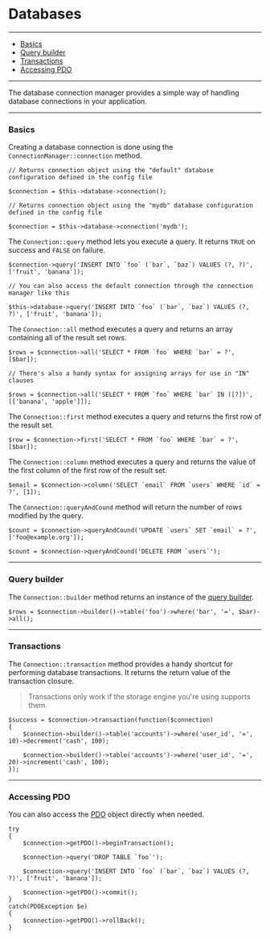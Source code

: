 # Databases

--------------------------------------------------------

* [Basics](#basics)
* [Query builder](#query_builder)
* [Transactions](#transactions)
* [Accessing PDO](#accessing_pdo)

--------------------------------------------------------

The database connection manager provides a simple way of handling database connections in your application.

--------------------------------------------------------

<a id="basics"></a>

### Basics

Creating a database connection is done using the ```ConnectionManager::connection``` method.

	// Returns connection object using the "default" database configuration defined in the config file

	$connection = $this->database->connection();

	// Returns connection object using the "mydb" database configuration defined in the config file

	$connection = $this->database->connection('mydb');

The ```Connection::query``` method lets you execute a query. It returns ```TRUE``` on success and ```FALSE``` on failure.

	$connection->query('INSERT INTO `foo` (`bar`, `baz`) VALUES (?, ?)', ['fruit', 'banana']);

	// You can also access the default connection through the connection manager like this

	$this->database->query('INSERT INTO `foo` (`bar`, `baz`) VALUES (?, ?)', ['fruit', 'banana']);

The ```Connection::all``` method executes a query and returns an array containing all of the result set rows.

	$rows = $connection->all('SELECT * FROM `foo` WHERE `bar` = ?', [$bar]);

	// There's also a handy syntax for assigning arrays for use in "IN" clauses

	$rows = $connection->all('SELECT * FROM `foo` WHERE `bar` IN ([?])', [['banana', 'apple']]);

The ```Connection::first``` method executes a query and returns the first row of the result set.

	$row = $connection->first('SELECT * FROM `foo` WHERE `bar` = ?', [$bar]);

The ```Connection::column``` method executes a query and returns the value of the first column of the first row of the result set.

	$email = $connection->column('SELECT `email` FROM `users` WHERE `id` = ?', [1]);

The ```Connection::queryAndCound``` method will return the number of rows modified by the query.

	$count = $connection->queryAndCound('UPDATE `users` SET `email` = ?', ['foo@example.org']);

	$count = $connection->queryAndCound('DELETE FROM `users`');

--------------------------------------------------------

<a id="query_builder"></a>

### Query builder

The ```Connection::builder``` method returns an instance of the [query builder](:base_url:/docs/:version:/databases:query-builder).

	$rows = $connection->builder()->table('foo')->where('bar', '=', $bar)->all();

--------------------------------------------------------

<a id="transactions"></a>

### Transactions

The ```Connection::transaction``` method provides a handy shortcut for performing database transactions. It returns the return value of the transaction closure.

> Transactions only work if the storage engine you're using supports them.

	$success = $connection->transaction(function($connection)
	{
		$connection->builder()->table('accounts')->where('user_id', '=', 10)->decrement('cash', 100);

		$connection->builder()->table('accounts')->where('user_id', '=', 20)->increment('cash', 100);
	});

--------------------------------------------------------

<a id="accessing_pdo"></a>

### Accessing PDO

You can also access the [PDO](http://php.net/manual/en/book.pdo.php) object directly when needed.

	try
	{
		$connection->getPDO()->beginTransaction();
		
		$connection->query('DROP TABLE `foo`');

		$connection->query('INSERT INTO `foo` (`bar`, `baz`) VALUES (?, ?)', ['fruit', 'banana']);

		$connection->getPDO()->commit();
	}
	catch(PDOException $e)
	{
		$connection->getPDO()->rollBack();
	}